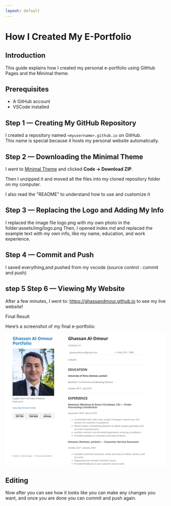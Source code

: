 ```yaml
---
layout: default
---
```




# How I Created My E-Portfolio


## Introduction
This guide explains how I created my personal e-portfolio using GitHub Pages and the Minimal theme.

##  Prerequisites

- A GitHub account
- VSCode installed

## Step 1 — Creating My GitHub Repository
I created a repository named `<myusername>.github.io` on GitHub.  
This name is special because it hosts my personal website automatically.

## Step 2 — Downloading the Minimal Theme
I went to [Minimal Theme](https://github.com/pages-themes/minimal) and clicked **Code → Download ZIP**.

Then I unzipped it and moved all the files into my cloned repository folder on my computer.

I also read the "README" to understand how to use and customize it


## Step 3 — Replacing the Logo and Adding My Info

I replaced the image file logo.png with my own photo in the folder:assets/img/logo.png
Then, I opened index.md and replaced the example text with my own info, like my name, education, and work experience.

## Step 4 — Commit and Push

I saved everything,and pushed from my vscode (source control : commit and push)

## step 5 Step 6 — Viewing My Website

After a few minutes, I went to:
https://ghassandmour.github.io
to see my live website!

Final Result

Here’s a screenshot of my final e-portfolio:

![Final Result](assets/img/Final_result.png)

## Editing 
Now after you can see how it looks like you can make any changes you want, 
and once you are done you can commit and push again.

